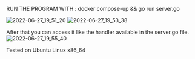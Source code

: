 RUN THE PROGRAM WITH : 
docker compose-up && go run server.go

![2022-06-27_19_51_20](https://user-images.githubusercontent.com/88305133/175945992-54210ae4-8dd0-438d-b98b-e580a9e5e0e1.png)
![2022-06-27_19_53_38](https://user-images.githubusercontent.com/88305133/175946401-2195e54a-ea8a-4c50-97c1-133795ae7a1b.png)

After that you can access it like the handler available in the server.go file. 
![2022-06-27_19_55_40](https://user-images.githubusercontent.com/88305133/175946757-328021c0-cab4-4f1e-9aa4-e03bf27bf3fc.png)


Tested on Ubuntu Linux x86_64
